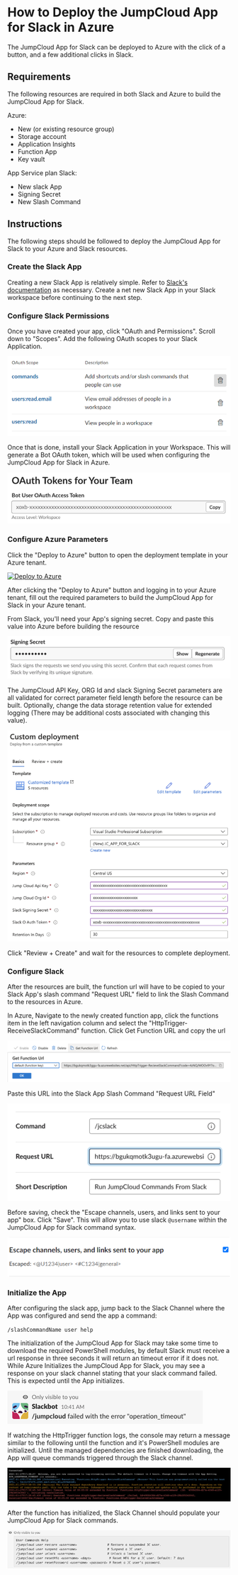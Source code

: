 # How to Deploy the JumpCloud App for Slack in Azure

The JumpCloud App for Slack can be deployed to Azure with the click of a button, and a few additional clicks in Slack.

## Requirements

The following resources are required in both Slack and Azure to build the JumpCloud App for Slack.

Azure:

* New (or existing resource group)
* Storage account
* Application Insights
* Function App
* Key vault

App Service plan
Slack:

* New slack App
* Signing Secret
* New Slash Command

## Instructions

The following steps should be followed to deploy the JumpCloud App for Slack to your Azure and Slack resources.

### Create the Slack App

Creating a new Slack App is relatively simple. Refer to [Slack's documentation](https://api.slack.com/apps) as necessary. Create a net new Slack App in your Slack workspace before continuing to the next step.

### Configure Slack Permissions

Once you have created your app, click "OAuth and Permissions". Scroll down to "Scopes". Add the following OAuth scopes to your Slack Application.

![Permissions](./images/slackPermissions.PNG)

Once that is done, install your Slack Application in your Workspace. This will generate a Bot OAuth token, which will be used when configuring the JumpCloud App for Slack in Azure.

![OAuthToken](./images/OAuthToken.png)
### Configure Azure Parameters

Click the "Deploy to Azure" button to open the deployment template in your Azure tenant.

[![Deploy to Azure](https://aka.ms/deploytoazurebutton)](https://portal.azure.com/#create/Microsoft.Template/uri/https%3A%2F%2Fgithub.com%2FTheJumpCloud%2Fjumpcloud-slack-app%2Fblob%2Fmaster%2FAzure%2FAzureTemplate%2FdeployJCPowerShellSlackbot.json)

After clicking the "Deploy to Azure" button and logging in to your Azure tenant, fill out the required parameters to build the JumpCloud App for Slack in your Azure tenant.

From Slack, you'll need your App's signing secret. Copy and paste this value into Azure before building the resource

![Parameters](./images/signingSecret.png)

The JumpCloud API Key, ORG Id and slack Signing Secret parameters are all validated for correct parameter field length before the resource can be built. Optionally, change the data storage retention value for extended logging (There may be additional costs associated with changing this value).

![Parameters](./images/newDeployment.png)

Click "Review + Create" and wait for the resources to complete deployment.

### Configure Slack

After the resources are built, the function url will have to be copied to your Slack App's slash command "Request URL" field to link the Slash Command to the resources in Azure.

In Azure, Navigate to the newly created function app, click the functions item in the left navigation column and select the "HttpTrigger-ReceiveSlackCommand" function. Click Get Function URL and copy the url

![Parameters](./images/functionURL.png)

Paste this URL into the Slack App Slash Command "Request URL Field"

![Parameters](./images/slackAppRequestUrl.png)

Before saving, check the "Escape channels, users, and links sent to your app" box. Click "Save". This will allow you to use slack `@username` within the JumpCloud App for Slack command syntax.

![Escape channels, users and links](./images/slackEscape.png)

### Initialize the App

After configuring the slack app, jump back to the Slack Channel where the App was configured and send the app a command:

`/slashCommandName user help`

The initialization of the JumpCloud App for Slack may take some time to download the required PowerShell modules, by default Slack must receive a url response in three seconds it will return an timeout error if it does not. While Azure Initializes the JumpCloud App for Slack, you may see a response on your slack channel stating that your slack command failed. This is expected until the App initializes.

![SlackResponse](./images/failedSlashCommand.png)

If watching the HttpTrigger function logs, the console may return a message similar to the following until the function and it's PowerShell modules are initialized. Until the managed dependencies are finished downloading, the App will queue commands triggered through the Slack channel.

![HttpTriggerResponse](./images/httpTriggerNotice.png)

After the function has initialized, the Slack Channel should populate your JumpCloud App for Slack commands.

![helpResponse](./images/helpResponse.png)
